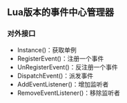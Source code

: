 ## Lua版本的事件中心管理器  

### 对外接口  
* Instance()：获取单例  
* RegisterEvent()：注册一个事件  
* UnRegisterEvent()：反注册一个事件  
* DispatchEvent()：派发事件  
* AddEventListener()：增加监听者  
* RemoveEventListener()：移除监听者  
